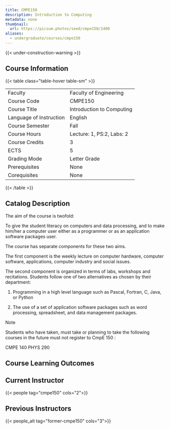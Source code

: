 ```yaml
---
title: CMPE150
description: Introduction to Computing
metadata: none
thumbnail:
  url: https://picsum.photos/seed/cmpe150/1400
aliases:
  - undergraduate/courses/cmpe150
---
```


{{< under-construction-warning >}}

## Course Information

<!-- prettier-ignore-start -->
{{< table class="table-hover table-sm" >}}

|||
| :-- | :-- |
| Faculty | Faculty of Engineering |
| Course Code | CMPE150 |
| Course Title | Introduction to Computing |
| Language of Instruction | English |
| Course Semester | Fall |
| Course Hours | Lecture: 1, PS:2, Labs: 2 |
| Course Credits | 3 |
| ECTS | 5 |
| Grading Mode | Letter Grade |
| Prerequisites | None |
| Corequisites | None |

{{< /table >}}
<!-- prettier-ignore-end -->

## Catalog Description

The aim of the course is twofold:

To give the student literacy on computers and data processing, and to make him/her a computer user either as a programmer or as an application software packages user.

The course has separate components for these two aims.

The first component is the weekly lecture on computer hardware, computer software, applications, computer industry and social issues.

The second component is organized in terms of labs, workshops and recitations. Students follow one of two alternatives as chosen by their department:

1) Programming in a high level language such as Pascal, Fortran, C, Java, or Python

2) The use of a set of application software packages such as word processing, spreadsheet, and data management packages.

Note

Students who have taken, must take or planning to take the following courses in the future must not register to CmpE 150 :

CMPE 140
PHYS 290

## Course Learning Outcomes


## Current Instructor

{{< people tag="cmpe150" cols="2">}}

## Previous Instructors

{{< people_alt tag="former-cmpe150" cols="3">}}
